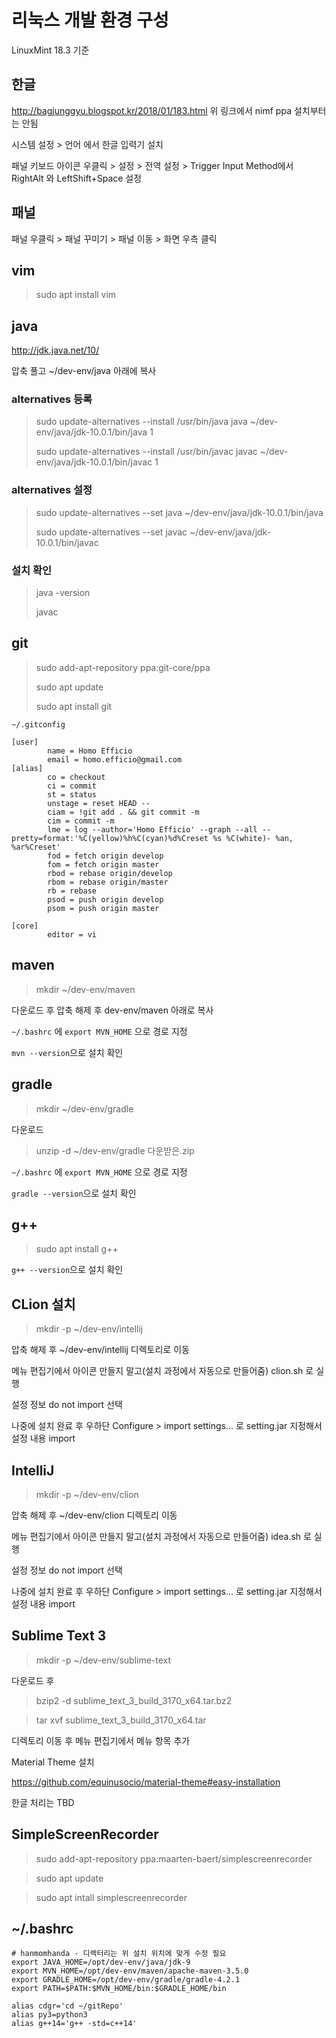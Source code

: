 # 리눅스 개발 환경 구성

LinuxMint 18.3 기준

## 한글

http://bagjunggyu.blogspot.kr/2018/01/183.html
위 링크에서 nimf ppa 설치부터는 안됨

시스템 설정 > 언어 에서 한글 입력기 설치

패널 키보드 아이콘 우클릭 > 설정 > 전역 설정 > Trigger Input Method에서 RightAlt 와 LeftShift+Space 설정



## 패널

패널 우클릭 > 패널 꾸미기 > 패널 이동 > 화면 우측 클릭



## vim

>sudo apt install vim



## java

http://jdk.java.net/10/

압축 풀고 ~/dev-env/java 아래에 복사

### alternatives 등록

>sudo update-alternatives --install /usr/bin/java java ~/dev-env/java/jdk-10.0.1/bin/java 1
>
>sudo update-alternatives --install /usr/bin/javac javac ~/dev-env/java/jdk-10.0.1/bin/javac 1

### alternatives 설정

>sudo update-alternatives --set java ~/dev-env/java/jdk-10.0.1/bin/java
>
>sudo update-alternatives --set javac ~/dev-env/java/jdk-10.0.1/bin/javac

### 설치 확인

>java -version
>
>javac



## git

>sudo add-apt-repository ppa:git-core/ppa
>
>sudo apt update
>
>sudo apt install git

```
~/.gitconfig

[user]
        name = Homo Efficio
        email = homo.efficio@gmail.com
[alias]
        co = checkout
        ci = commit
        st = status
        unstage = reset HEAD --
        ciam = !git add . && git commit -m
        cim = commit -m
        lme = log --author='Homo Efficio' --graph --all --pretty=format:'%C(yellow)%h%C(cyan)%d%Creset %s %C(white)- %an, %ar%Creset'
        fod = fetch origin develop
        fom = fetch origin master
        rbod = rebase origin/develop
        rbom = rebase origin/master
        rb = rebase
        psod = push origin develop
        psom = push origin master

[core]
        editor = vi
```



## maven

>mkdir ~/dev-env/maven


다운로드 후 압축 해제 후 dev-env/maven 아래로 복사

`~/.bashrc` 에 `export MVN_HOME` 으로 경로 지정

`mvn --version`으로 설치 확인



## gradle 

>mkdir ~/dev-env/gradle


다운로드

>unzip -d ~/dev-env/gradle 다운받은.zip


`~/.bashrc` 에 `export MVN_HOME` 으로 경로 지정

`gradle --version`으로 설치 확인



## g++

>sudo apt install g++

`g++ --version`으로 설치 확인



## CLion 설치

>mkdir -p ~/dev-env/intellij


압축 해제 후 ~/dev-env/intellij 디렉토리로 이동

메뉴 편집기에서 아이콘 만들지 말고(설치 과정에서 자동으로 만들어줌) clion.sh 로 실행

설정 정보 do not import 선택

나중에 설치 완료 후 우하단 Configure > import settings... 로 setting.jar 지정해서 설정 내용 import



## IntelliJ

>mkdir -p ~/dev-env/clion


압축 해제 후 ~/dev-env/clion 디렉토리 이동

메뉴 편집기에서 아이콘 만들지 말고(설치 과정에서 자동으로 만들어줌) idea.sh 로 실행

설정 정보 do not import 선택

나중에 설치 완료 후 우하단 Configure > import settings... 로 setting.jar 지정해서 설정 내용 import



## Sublime Text 3

>mkdir -p ~/dev-env/sublime-text


다운로드 후 

>bzip2 -d sublime_text_3_build_3170_x64.tar.bz2

>tar xvf sublime_text_3_build_3170_x64.tar

디렉토리 이동 후 메뉴 편집기에서 메뉴 항목 추가

Material Theme 설치

https://github.com/equinusocio/material-theme#easy-installation

한글 처리는 TBD



## SimpleScreenRecorder

>sudo add-apt-repository ppa:maarten-baert/simplescreenrecorder

>sudo apt update

>sudo apt intall simplescreenrecorder



## ~/.bashrc

```
# hanmomhanda - 디렉터리는 위 설치 위치에 맞게 수정 필요
export JAVA_HOME=/opt/dev-env/java/jdk-9
export MVN_HOME=/opt/dev-env/maven/apache-maven-3.5.0
export GRADLE_HOME=/opt/dev-env/gradle/gradle-4.2.1
export PATH=$PATH:$MVN_HOME/bin:$GRADLE_HOME/bin

alias cdgr='cd ~/gitRepo'
alias py3=python3 
alias g++14='g++ -std=c++14'
```
